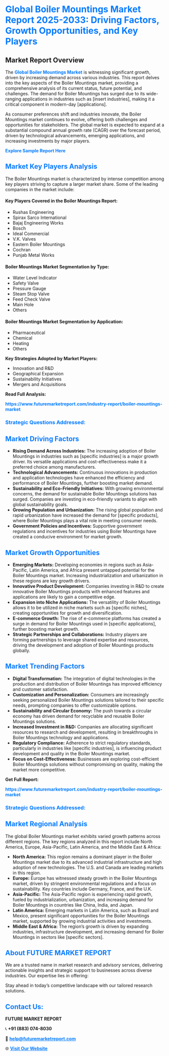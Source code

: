 <h1 style="color: #007BFF;">Global Boiler Mountings Market Report 2025-2033: Driving Factors, Growth Opportunities, and Key Players</h1>

<section id="overview">
<h2>Market Report Overview</h2>
<p>The <a href="https://www.futuremarketreport.com/industry-report/boiler-mountings-market" style="color: #007BFF; text-decoration: none;"><strong>Global Boiler Mountings Market</strong></a> is witnessing significant growth, driven by increasing demand across various industries. This report delves into the key aspects of the Boiler Mountings market, providing a comprehensive analysis of its current status, future potential, and challenges. The demand for Boiler Mountings has surged due to its wide-ranging applications in industries such as [insert industries], making it a critical component in modern-day [applications].</p>
<p>As consumer preferences shift and industries innovate, the Boiler Mountings market continues to evolve, offering both challenges and opportunities for stakeholders. The global market is expected to expand at a substantial compound annual growth rate (CAGR) over the forecast period, driven by technological advancements, emerging applications, and increasing investments by major players.</p>
</section>

<section id="overview">
<p><a href="https://www.futuremarketreport.com/request-sample/reportId=52400" style="color: #007BFF; text-decoration: none;"><strong>Explore Sample Report Here</strong></a></p>
</section>

<section id="key-players">
<h2 style="color: #007BFF;">Market Key Players Analysis</h2>
<p>The Boiler Mountings market is characterized by intense competition among key players striving to capture a larger market share. Some of the leading companies in the market include:</p>
<h4>Key Players Covered in the Boiler Mountings Report:</h4>
<ul><li>Rushas Engineering</li><li>Spirax Sarco International</li><li>Bajaj Engineering Works</li><li>Bosch</li><li>Ideal Commercial</li><li>V.K. Valves</li><li>Eastern Boiler Mountings</li><li>Cochran</li><li>Punjab Metal Works</li></ul>
<h4>Boiler Mountings Market Segmentation by Type:</h4>
<ul><li>Water Level Indicator</li><li>Safety Valve</li><li>Pressure Gauge</li><li>Steam Stop Valve</li><li>Feed Check Valve</li><li>Main Hole</li><li>Others</li></ul>

<h4>Boiler Mountings Market Segmentation by Application:</h4>
<ul><li>Pharmaceutical</li><li>Chemical</li><li>Heating</li><li>Others</li></ul>
<p><strong>Key Strategies Adopted by Market Players:</strong></p>
<ul>
<li>Innovation and R&D</li>
<li>Geographical Expansion</li>
<li>Sustainability Initiatives</li>
<li>Mergers and Acquisitions</li>
</ul>
</section>

<section>
<p><strong>Read Full Analysis: </strong></p><a href="https://www.futuremarketreport.com/industry-report/boiler-mountings-market" style="color: #007BFF; text-decoration: none;"><strong>https://www.futuremarketreport.com/industry-report/boiler-mountings-market</strong></a>
<h3 style="color: #007BFF;">Strategic Questions Addressed:</h3>
</section>

<section id="driving-factors">
<h2 style="color: #007BFF;">Market Driving Factors</h2>
<ul>
<li><strong>Rising Demand Across Industries:</strong> The increasing adoption of Boiler Mountings in industries such as [specific industries] is a major growth driver. Its versatile applications and cost-effectiveness make it a preferred choice among manufacturers.</li>
<li><strong>Technological Advancements:</strong> Continuous innovations in production and application technologies have enhanced the efficiency and performance of Boiler Mountings, further boosting market demand.</li>
<li><strong>Sustainability and Eco-Friendly Initiatives:</strong> With growing environmental concerns, the demand for sustainable Boiler Mountings solutions has surged. Companies are investing in eco-friendly variants to align with global sustainability goals.</li>
<li><strong>Growing Population and Urbanization:</strong> The rising global population and rapid urbanization have increased the demand for [specific products], where Boiler Mountings plays a vital role in meeting consumer needs.</li>
<li><strong>Government Policies and Incentives:</strong> Supportive government regulations and incentives for industries using Boiler Mountings have created a conducive environment for market growth.</li>
</ul>
</section>

<section id="growth-opportunities">
<h2 style="color: #007BFF;">Market Growth Opportunities</h2>
<ul>
<li><strong>Emerging Markets:</strong> Developing economies in regions such as Asia-Pacific, Latin America, and Africa present untapped potential for the Boiler Mountings market. Increasing industrialization and urbanization in these regions are key growth drivers.</li>
<li><strong>Innovative Product Development:</strong> Companies investing in R&D to create innovative Boiler Mountings products with enhanced features and applications are likely to gain a competitive edge.</li>
<li><strong>Expansion into Niche Applications:</strong> The versatility of Boiler Mountings allows it to be utilized in niche markets such as [specific niches], creating opportunities for growth and diversification.</li>
<li><strong>E-commerce Growth:</strong> The rise of e-commerce platforms has created a surge in demand for Boiler Mountings used in [specific applications], further boosting market growth.</li>
<li><strong>Strategic Partnerships and Collaborations:</strong> Industry players are forming partnerships to leverage shared expertise and resources, driving the development and adoption of Boiler Mountings products globally.</li>
</ul>
</section>

<section id="trending-factors">
<h2 style="color: #007BFF;">Market Trending Factors</h2>
<ul>
<li><strong>Digital Transformation:</strong> The integration of digital technologies in the production and distribution of Boiler Mountings has improved efficiency and customer satisfaction.</li>
<li><strong>Customization and Personalization:</strong> Consumers are increasingly seeking personalized Boiler Mountings solutions tailored to their specific needs, prompting companies to offer customizable options.</li>
<li><strong>Sustainability and Circular Economy:</strong> The push towards a circular economy has driven demand for recyclable and reusable Boiler Mountings solutions.</li>
<li><strong>Increased Investment in R&D:</strong> Companies are allocating significant resources to research and development, resulting in breakthroughs in Boiler Mountings technology and applications.</li>
<li><strong>Regulatory Compliance:</strong> Adherence to strict regulatory standards, particularly in industries like [specific industries], is influencing product development and quality in the Boiler Mountings market.</li>
<li><strong>Focus on Cost-Effectiveness:</strong> Businesses are exploring cost-efficient Boiler Mountings solutions without compromising on quality, making the market more competitive.</li>
</ul>
</section>

<section>
<p><strong>Get Full Report: </strong></p><a href="https://www.futuremarketreport.com/industry-report/boiler-mountings-market" style="color: #007BFF; text-decoration: none;"><strong>https://www.futuremarketreport.com/industry-report/boiler-mountings-market</strong></a>
<h3 style="color: #007BFF;">Strategic Questions Addressed:</h3>
</section>


<section id="regional-analysis">
<h2 style="color: #007BFF;">Market Regional Analysis</h2>
<p>The global Boiler Mountings market exhibits varied growth patterns across different regions. The key regions analyzed in this report include North America, Europe, Asia-Pacific, Latin America, and the Middle East & Africa:</p>
<ul>
<li><strong>North America:</strong> This region remains a dominant player in the Boiler Mountings market due to its advanced industrial infrastructure and high adoption of new technologies. The U.S. and Canada are leading markets in this region.</li>
<li><strong>Europe:</strong> Europe has witnessed steady growth in the Boiler Mountings market, driven by stringent environmental regulations and a focus on sustainability. Key countries include Germany, France, and the U.K.</li>
<li><strong>Asia-Pacific:</strong> The Asia-Pacific region is experiencing rapid growth, fueled by industrialization, urbanization, and increasing demand for Boiler Mountings in countries like China, India, and Japan.</li>
<li><strong>Latin America:</strong> Emerging markets in Latin America, such as Brazil and Mexico, present significant opportunities for the Boiler Mountings market, supported by growing industrial activities and investments.</li>
<li><strong>Middle East & Africa:</strong> The region’s growth is driven by expanding industries, infrastructure development, and increasing demand for Boiler Mountings in sectors like [specific sectors].</li>
</ul>
</section>

<footer>
<h2 style="color: #007BFF;">About FUTURE MARKET REPORT</h2>
<p>We are a trusted name in market research and advisory services, delivering actionable insights and strategic support to businesses across diverse industries. Our expertise lies in offering:</p>

<p>Stay ahead in today’s competitive landscape with our tailored research solutions.</p>

<h2 style="color: #007BFF;">Contact Us:</h2>
<p><strong>FUTURE MARKET REPORT</strong></p>
<p>📞 <strong>+91 (883) 074-8030</strong></p>
<p>📧 <strong><a href="mailto:help@futuremarketreport.com" style="color: #007BFF;">help@futuremarketreport.com</a></strong></p>
<p>🌐 <strong><a href="https://www.futuremarketreport.com/" style="color: #007BFF;">Visit Our Website</a></strong></p>
</footer>
